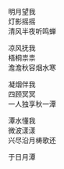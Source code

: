 明月望我  
灯影摇摇  
清风半夜听鸣蝉  
  
凉风抚我  
梧桐祟祟  
澹澹秋容烟水寒  
  
凝烟伴我  
四顾冥冥  
一人独享秋一潭  
  
潭水懂我  
微波漾漾  
兴尽沿月梼歌还  
  
于日月潭  

